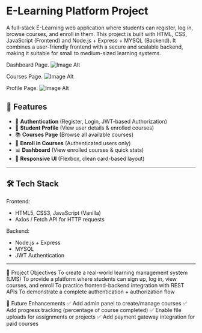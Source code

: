 # E-Learning Platform Project
A full-stack E-Learning web application where students can register, log in, browse courses, and enroll in them.  This project is built with HTML, CSS, JavaScript (Frontend) and Node.js + Express + MYSQL (Backend).
It combines a user-friendly frontend with a secure and scalable backend, making it suitable for small to medium-sized learning systems.

Dashboard Page.
![Image Alt](https://github.com/khatalesejal/E-Learning_Platform/blob/cf8c6a5d8f1420c23014ff0eb4512590df424081/Dashboardpage.png)

Courses Page.
![Image Alt](https://github.com/khatalesejal/E-Learning_Platform/blob/81a9639670f55d974d8e47d11f3f2a5827a05b69/Coursespage.png)

Profile Page.
![Image Alt](https://github.com/khatalesejal/E-Learning_Platform/blob/12ec4ee20ce4a632bafdbd8651f49a8742da53c4/Profilepage.png)

## 🚀 Features
- 🔐 **Authentication** (Register, Login, JWT-based Authorization)
- 👤 **Student Profile** (View user details & enrolled courses)
- 📚 **Courses Page** (Browse all available courses)
- 📝 **Enroll in Courses** (Authenticated users only)
- 📊 **Dashboard** (View enrolled courses & quick stats)
- 🎨 **Responsive UI** (Flexbox, clean card-based layout)
---
## 🛠️ Tech Stack
Frontend:
- HTML5, CSS3, JavaScript (Vanilla)  
- Axios / Fetch API for HTTP requests  

Backend:
- Node.js + Express  
- MYSQL   
- JWT Authentication  
---

🎯 Project Objectives
To create a real-world learning management system (LMS)
To provide a platform where students can sign up, log in, view courses, and enroll
To practice frontend-backend integration with REST APIs
To demonstrate a complete authentication + authorization flow

🚀 Future Enhancements
✅ Add admin panel to create/manage courses
✅ Add progress tracking (percentage of course completed)
✅ Enable file uploads for assignments or projects
✅ Add payment gateway integration for paid courses
